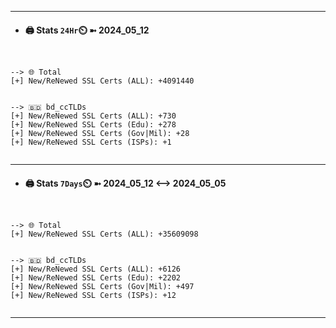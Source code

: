 

---
- #### 🖨️ **Stats** `24Hr`⏲️ ➼ 2024_05_12
```console


--> 🌐 Total
[+] New/ReNewed SSL Certs (ALL): +4091440


--> 🇧🇩 bd_ccTLDs
[+] New/ReNewed SSL Certs (ALL): +730
[+] New/ReNewed SSL Certs (Edu): +278
[+] New/ReNewed SSL Certs (Gov|Mil): +28
[+] New/ReNewed SSL Certs (ISPs): +1


```

---
- #### 🖨️ **Stats** `7Days`⏲️ ➼ 2024_05_12 <--> 2024_05_05
```console


--> 🌐 Total
[+] New/ReNewed SSL Certs (ALL): +35609098


--> 🇧🇩 bd_ccTLDs
[+] New/ReNewed SSL Certs (ALL): +6126
[+] New/ReNewed SSL Certs (Edu): +2202
[+] New/ReNewed SSL Certs (Gov|Mil): +497
[+] New/ReNewed SSL Certs (ISPs): +12


```

---

